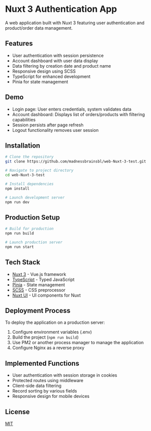 # Nuxt 3 Authentication App

A web application built with Nuxt 3 featuring user authentication and product/order data management.

## Features

- User authentication with session persistence
- Account dashboard with user data display
- Data filtering by creation date and product name
- Responsive design using SCSS
- TypeScript for enhanced development
- Pinia for state management

## Demo

- Login page: User enters credentials, system validates data
- Account dashboard: Displays list of orders/products with filtering capabilities
- Session persists after page refresh
- Logout functionality removes user session

## Installation

```bash
# Clone the repository
git clone https://github.com/madnessbrainsbl/web-Nuxt-3-test.git

# Navigate to project directory
cd web-Nuxt-3-test

# Install dependencies
npm install

# Launch development server
npm run dev
```

## Production Setup

```bash
# Build for production
npm run build

# Launch production server
npm run start
```

## Tech Stack

- [Nuxt 3](https://nuxt.com/) - Vue.js framework
- [TypeScript](https://www.typescriptlang.org/) - Typed JavaScript
- [Pinia](https://pinia.vuejs.org/) - State management
- [SCSS](https://sass-lang.com/) - CSS preprocessor
- [Nuxt UI](https://ui.nuxt.com/) - UI components for Nuxt

## Deployment Process

To deploy the application on a production server:

1. Configure environment variables (.env)
2. Build the project (`npm run build`)
3. Use PM2 or another process manager to manage the application
4. Configure Nginx as a reverse proxy

## Implemented Functions

- User authentication with session storage in cookies
- Protected routes using middleware
- Client-side data filtering
- Record sorting by various fields
- Responsive design for mobile devices

## License

[MIT](https://opensource.org/licenses/MIT)
